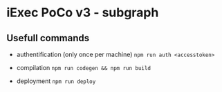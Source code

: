# iExec PoCo v3 - subgraph


## Usefull commands
* authentification (only once per machine)
	`npm run auth <accesstoken>`

* compilation
	`npm run codegen && npm run build`

* deployment
	`npm run deploy`



